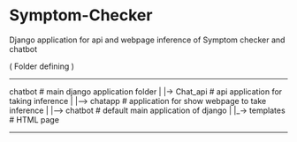 # Symptom-Checker

Django application for api and webpage inference of Symptom checker and chatbot



( Folder defining )
_______________________________________________________________________

chatbot  #   main django application folder
    |
    |-> Chat_api     # api application for taking inference 
    |
    |--> chatapp     # application for show webpage to take inference 
    |
    |--> chatbot     # default main application of django
    |
    |_-> templates   # HTML page 
________________________________________________________________________
